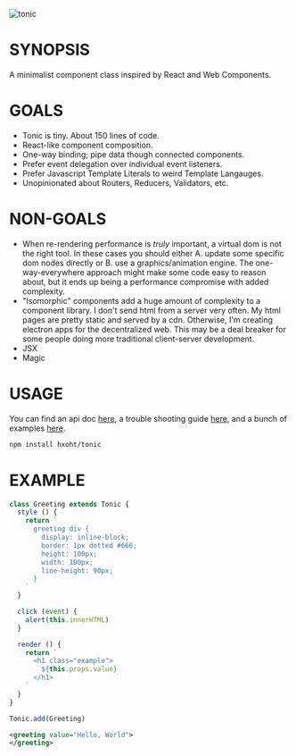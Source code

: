 ![tonic](https://github.com/hxoht/tonic/raw/addimage/readme-tonic.png)

# SYNOPSIS
A minimalist component class inspired by React and Web Components.

# GOALS
- Tonic is tiny. About 150 lines of code.
- React-like component composition.
- One-way binding; pipe data though connected components.
- Prefer event delegation over individual event listeners.
- Prefer Javascript Template Literals to weird Template Langauges.
- Unopinionated about Routers, Reducers, Validators, etc.

# NON-GOALS
- When re-rendering performance is *truly* important, a virtual dom is
not the right tool. In these cases you should either A. update some
specific dom nodes directly or B. use a graphics/animation engine. The
one-way-everywhere approach might make some code easy to reason about,
but it ends up being a performance compromise with added complexity.
- "Isomorphic" components add a huge amount of complexity to a component
library. I don't send html from a server very often. My html
pages are pretty static and served by a cdn. Otherwise, I'm creating
electron apps for the decentralized web. This may be a deal breaker for
some people doing more traditional client-server development.
- JSX
- Magic

# USAGE
You can find an api doc [here][0], a trouble shooting guide [here][1],
and a bunch of examples [here][2].

```bash
npm install hxoht/tonic
```

# EXAMPLE
```js
class Greeting extends Tonic {
  style () {
    return `
      greeting div {
        display: inline-block;
        border: 1px dotted #666;
        height: 100px;
        width: 100px;
        line-height: 90px;
      }
    `
  }

  click (event) {
    alert(this.innerHTML)
  }

  render () {
    return `
      <h1 class="example">
        ${this.props.value}
      </h1>
    `
  }
}

Tonic.add(Greeting)
```

```xml
<greeting value="Hello, World">
</greeting>
```

[0]:/API.md
[1]:/HELP.md
[2]:https://hxoht.github.io/components
